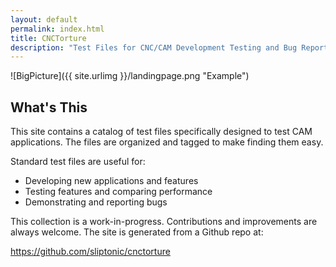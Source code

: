 ```yaml
---
layout: default
permalink: index.html
title: CNCTorture
description: "Test Files for CNC/CAM Development Testing and Bug Reporting"
---
```


![BigPicture]({{ site.urlimg }}/landingpage.png "Example")

## What's This

This site contains a catalog of test files specifically designed to test CAM applications.
The files are organized and tagged to make finding them easy.

Standard test files are useful for:

* Developing new applications and features
* Testing features and comparing performance
* Demonstrating and reporting bugs

This collection is a work-in-progress.  Contributions and improvements are always welcome.
The site is generated from a Github repo at: 

https://github.com/sliptonic/cnctorture


